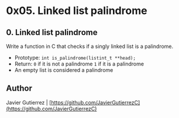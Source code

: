 # 0x05. Linked list palindrome 
## 0. Linked list palindrome

Write a function in C that checks if a singly linked list is a palindrome.

* Prototype: ```int is_palindrome(listint_t **head);```
* Return: ```0``` if it is not a palindrome ```1``` if it is a palindrome
* An empty list is considered a palindrome


## Author

Javier Gutierrez  | [https://github.com/JavierGutierrezC](https://github.com/JavierGutierrezC)